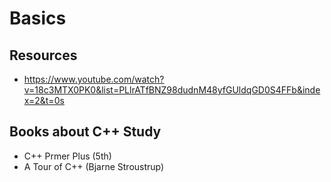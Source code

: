 # Basics

## Resources
- https://www.youtube.com/watch?v=18c3MTX0PK0&list=PLlrATfBNZ98dudnM48yfGUldqGD0S4FFb&index=2&t=0s

## Books about C++ Study
- C++ Prmer Plus (5th)
- A Tour of C++ (Bjarne Stroustrup)
